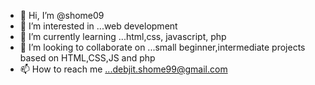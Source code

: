 - 👋 Hi, I’m @shome09
- 👀 I’m interested in ...web development
- 🌱 I’m currently learning ...html,css, javascript, php
- 💞️ I’m looking to collaborate on ...small beginner,intermediate projects based on HTML,CSS,JS and php
- 📫 How to reach me ...debjit.shome99@gmail.com

<!---
shome09/shome09 is a ✨ special ✨ repository because its `README.md` (this file) appears on your GitHub profile.
You can click the Preview link to take a look at your changes.
--->
